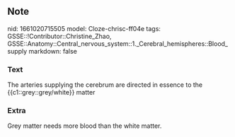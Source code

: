 ## Note
nid: 1661020715505
model: Cloze-chrisc-ff04e
tags: GSSE::!Contributor::Christine_Zhao, GSSE::Anatomy::Central_nervous_system::1._Cerebral_hemispheres::Blood_supply
markdown: false

### Text
<div>
  <div>
    <div>
      <div>
        <div>
          The arteries supplying the cerebrum are directed in
          essence to the {{c1::grey::grey/white}} matter
        </div>
      </div>
    </div>
  </div>
</div>

### Extra
Grey matter needs more blood than the white matter.
